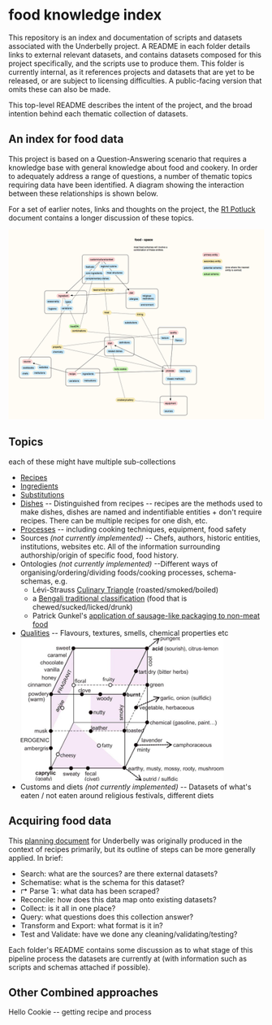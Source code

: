 # food knowledge index

This repository is an index and documentation of scripts and datasets associated with the Underbelly project. A README in each folder details links to external relevant datasets, and contains datasets composed for this project specifically, and the scripts use to produce them. This folder is currently internal, as it references projects and datasets that are yet to be released, or are subject to licensing difficulties. A public-facing version that omits these can also be made.

This top-level README describes the intent of the project, and the broad intention behind each thematic collection of datasets. 

## An index for food data

This project is based on a Question-Answering scenario that requires a knowledge base with general knowledge about food and cookery. In order to adequately address a range of questions, a number of thematic topics requiring data have been identified. A diagram showing the interaction between these relationships is shown below.

For a set of earlier notes, links and thoughts on the project, the [R1 Potluck](https://underlay.pubpub.org/pub/f34wfzv0/draft) document contains a longer discussion of these topics.

![](food-space.png)

## Topics
each of these might have multiple sub-collections

* [Recipes](./recipes)
* [Ingredients](./ingredients)
* [Substitutions](./substitutions)
* [Dishes](./dishes) -- Distinguished from recipes -- recipes are the methods used to make dishes, dishes are named and indentifiable entities + don't require recipes. There can be multiple recipes for one dish, etc.
* [Processes](./processes) -- including cooking techniques, equipment, food safety
* Sources *(not currently implemented)* -- Chefs, authors, historic entities, institutions, websites etc. All of the information surrounding authorship/origin of specific food, food history.
* Ontologies *(not currently implemented)* --Different ways of organising/ordering/dividing foods/cooking processes, schema-schemas, e.g.
	* Lévi-Strauss [Culinary Triangle](https://en.wikipedia.org/wiki/Culinary_triangle) (roasted/smoked/boiled)
	* a [Bengali traditional classification](https://www.sahapedia.org/our-food-their-food-historical-overview-of-the-bengali-platter) (food that is chewed/sucked/licked/drunk)
	* Patrick Gunkel's [application of sausage-like packaging to non-meat food](http://ideonomy.mit.edu/mapsandlists-set1/pic030.html)
* [Qualities](./quailities) -- Flavours, textures, smells, chemical properties etc
	<img src="./flavour-space.jpg" style="width:400px"/>
* Customs and diets *(not currently implemented)* -- Datasets of what's eaten / not eaten around religious festivals, different diets

## Acquiring food data

This [planning document](https://docs.google.com/document/d/19hgyiGOLv-phFP9_WSznHAlesQ1EAPeSjfLXYy489I8/edit#) for Underbelly was originally produced in the context of recipes primarily, but its outline of steps can be more generally applied. In brief:

* Search: what are the sources? are there external datasets?
* Schematise: what is the schema for this dataset?
* ↱ Parse ↴: what data has been scraped?
* Reconcile: how does this data map onto existing datasets?
* Collect: is it all in one place?
* Query: what questions does this collection answer?
* Transform and Export: what format is it in?
* Test and Validate: have we done any cleaning/validating/testing?

Each folder's README contains some discussion as to what stage of this pipeline process the datasets are currently at (with information such as scripts and schemas attached if possible).

## Other Combined approaches

Hello Cookie -- getting recipe and process

